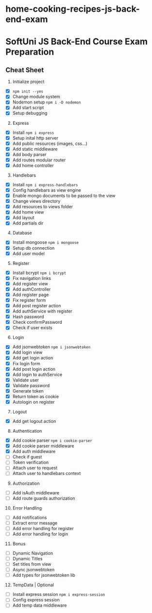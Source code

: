 # home-cooking-recipes-js-back-end-exam
# SoftUni JS Back-End Course Exam Preparation

## Cheat Sheet

1. Initialize project
 - [x] `npm init --yes`
 - [x] Change module system
 - [x] Nodemon setup `npm i -D nodemon`
 - [x] Add start script
 - [x] Setup debugging
2. Express
 - [x] Install `npm i express`
 - [x] Setup inital http server
 - [x] Add public resources (images, css...)
 - [x] Add static middleware
 - [x] Add body parser
 - [x] Add routes modular router
 - [x] Add home controller
3. Handlebars
 - [x] Install `npm i express-handlebars`
 - [x] Config handlebars as view engine
 - [x] Enable mongo documents to be passed to the view
 - [x] Change views directory
 - [x] Add resources to views folder
 - [x] Add home view
 - [x] Add layout
 - [x] Add partials dir
4. Database
 - [x] Install mongoose `npm i mongoose`
 - [x] Setup db connection
 - [x] Add user model
5. Register
 - [x] Install bcrypt `npm i bcrypt`
 - [x] Fix navigation links
 - [x] Add register view
 - [x] Add authController
 - [x] Add register page
 - [x] Fix register form
 - [x] Add post register action
 - [x] Add authService with register
 - [x] Hash password
 - [x] Check confirmPassword
 - [x] Check if user exists
6. Login
 - [x] Add jsonwebtoken `npm i jsonwebtoken`
 - [x] Add login view
 - [x] Add get login action
 - [x] Fix login form
 - [x] Add post login action
 - [x] Add login to authService
 - [x] Validate user
 - [x] Validate password
 - [x] Generate token
 - [x] Return token as cookie
 - [x] Autologin on register
7. Logout
 - [x] Add get logout action
8. Authentication
 - [x] Add cookie parser `npm i cookie-parser`
 - [x] Add cookie parser middleware
 - [x] Add auth middleware 
 - [ ] Check if guest
 - [ ] Token verification
 - [ ] Attach user to request
 - [ ] Attach user to handlebars context
9.  Authorization
 - [ ] Add isAuth middleware
 - [ ] Add route guards authorization
10. Error Handling
 - [ ] Add notifications
 - [ ] Extract error message
 - [ ] Add error handling for register
 - [ ] Add error handling for login
11. Bonus
 - [ ] Dynamic Navigation
 - [ ] Dynamic Titles
 - [ ] Set titles from view
 - [ ] Async jsonwebtoken
 - [ ] Add types for jsonwebtoken lib
12. TempData | Optional
 - [ ] Install express session `npm i express-session`
 - [ ] Config express session
 - [ ] Add temp data middleware